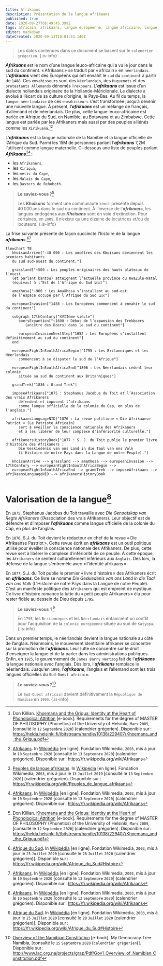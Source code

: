 ```yaml
---
title: Afrikaans
description: Présentation de la langue Afrikaans
published: true
date: 2020-09-27T06:49:45.399Z
tags: africain, afrikaans, langue européenne, langue africaine, langue leuco-africaine, langue euro-africaine, euro-africaine, euro-africain, leuco-africain, leuco-africaine, africaine, européenne, européen, stephanus, stephanus jacobus du toit, stephanus jacobus, du toit, jacobus
editor: markdown
dateCreated: 2020-09-13T10:01:53.140Z
---
```


> Les dates contenues dans ce document se basent sur le `calendrier grégorien`.
{.is-info}

***Afrikaans*** est le nom d’une langue leuco-africaine qui a vu le jour dans le sud du continent.
« Afrikaans » se traduit par « africain » en `néerlandais`. L’***afrikaans*** vient des Européens qui ont envahit le `sud` du `continent` à partir de `1488`. Ces `envahisseurs` sont des `Néerlandais`, des `Huguenots` et des `protestants Allemands` dénomés `Trekboers`.
L’***afrikaans*** est issue d’un dialecte hollandais originaire de la Hollande-Méridionale.  Le dialecte a évolué à l’écart de sa culture d’origine, le Pays-Bas. Au fil du temps, la `langue néerlandaise` de ces `envahisseurs` s’est transformée jusqu’à devenir une nouvelle langue. À présent, l’***afrikaans*** est un mélange de français, d’allemand et de néerlandais. De plus, cette langue leuco-africaine est parlée en Afrique du Sud, en Namibie, au Botswana et au Zimbabwe. Cette langue est parlée par les Afrikaners mais aussi par des peuples alliénés comme les `Xirikuana`.[^12][^15]

L’***afrikaans*** est la langue nationale de la Namibie et la langue officielle de l’Afrique du Sud. Parmi les 15M de personnes parlant l’***afrikaans*** 7,2M l’utilisent comme langue maternelle.
Ci-dessous une liste de peuples parlant ***Afrikaans***[^1][^15] :

- les `Afrikaners`,
- les `Xiriqua`,
- les `métis du Cape`,
- les `Malais du Cape`,
- les `Basters de Rehoboth`.

> **Le saviez-vous ?**[^12]
>
> Les ***Khoïsans*** forment une communauté `kémit` présente depuis 40 000 ans dans le sud du continent.
> À l’inverse de l’***afrikaans***, les langues endogènes aux ***Khoïsans*** sont en voie d’extinction. Pour certaines, en `2009`, il n’existe qu’une dizaine de locutrices et/ou de locuteurs.
{.is-info}

La frise suivante présente de façon succincte l’histoire de la langue ***afrikaans***.[^4][^15]

```mermaid
flowchart TB
   khoisanArrive["-40 000 : Les ancêtres des Khoïsans deviennent les premiers habitants
   du sud sud-ouest du continent."]
   
   grassland["~500 : Les peuples originaires des hauts plateaux de l’ouest
   (et parlant bantou) atteignent l’actuelle province du KwaZulu-Natal
   (équivaut à l’Est de l’Afrique du Sud 🇿🇦)"]
   
   amaXhosa["~900 : Les AmaXhosa s’installent au sud-est
   de l’espace occupé par l’Afrique du Sud 🇿🇦"]
   
   europeanInvasion["1488 : Les Européens commencent à envahir le sud du continent"]
   
   subgraph 17thCentury["XVIIème siècle"]
      boersExpantion["~1600 : Début de l’expansion des Trekboers
         (ancêtre des Boers) dans le sud du continent"]
      
      europeanInvasionNextStep["1652 : Les Européens s’installent définitivement au sud du continent"]
   end
   
   europeanFightInSouthAfricaBegin["1795 : Les Britanniques et les Néerlandais
      commencent à se disputer le sud de l’Afrique"]
   
   europeanFightInSouthAfricaEnd["1806 : Les Néerlandais cèdent leur colonie
      située au sud du continent aux Britanniques"]
   
   grandTrek["1836 : Grand Trek"]
   
   imposeAfrikaans["1875 : Stephanus Jacobus du Toit et l’Association des vrais Afrikaners
      défendent et imposent l’afrikaans
      comme langue officielle de la colonie du Cap, en plus de l’anglais."]
   
   afrikaansLanguageNID["1876 : La revue politique « Die Afrikaanse Patriot » (Le Patriote Africain)
      sert à éveiller la conscience nationale des Afrikaners
      et à les libérer de leur complexe d'infériorité culturelle."]
   
   afrikanersHistoryBook["1877 : S. J. du Toit publie le premier livre d'histoire des Afrikaners :
      Die Geskiedenis van ons Land in die Taal van ons Volk
      (L'Histoire de notre Pays dans la Langue de notre Peuple)."]
      
   khoisanArrive --> grassland --> amaXhosa --> europeanInvasion --> 17thCentury --> europeanFightInSouthAfricaBegin -->
   europeanFightInSouthAfricaEnd --> grandTrek --> imposeAfrikaans --> afrikaansLanguageNID --> afrikanersHistoryBook
   
```

# Valorisation de la langue[^15]

En `1875`, Stephanus Jacobus du Toit travaille avec *Die Genootskap van Regte Afrikaners* (l’Association des vrais Afrikaners). Leur objectif est de défendre et d’imposer l’***afrikaans*** comme langue officielle de la colonie du Cap, en plus de l’anglais.

En `1876`, S.J. du Toit devient le rédacteur en chef de la revue « Die Afrikaanse Pastriot ». Cette revue écrit en ***afrikaans*** est un outil politique utilisé pour éveiller la conscience nationale des Afrikaners. De plus, cette revue sert à libérer le complexe d’infériorité de ce peuple. À cette époque, les `Afrikaners` se sentent culturellement inférieurs aux `Anglais`. Dès lors, la défense de la langue s’entremèle avec « l’identité afrikaans ».

En `1877`, S.J. du Toit publie le premier « livre d’histoire » des Afrikaners écrit en ***afrikaans***. Ce livre se nomme *Die Geskiedenis van ons Land in die Taal van ons Volk* (L’Histoire de notre Pays dans la Langue de notre Peuple). C’est un manifeste politique des `Afrikaners` qui est empreint de mystique. Ce livre d’histoire romance la lutte du « petit peuple Afrikaners » élu pour rester fidèle au dessein de Dieu depuis `1795`.

> **Le saviez-vous  ?**[^4]
>
> En `1795`, les `Britanniques` et les `Néerlandais` entamment un conflit pour l’acquisition de la `colonie européenne` située au sud de `Katyopa`.
{.is-info}

Dans un premier temps, le néerlandais devient la langue nationale au côté de l’anglais. Néanmoins, le mouvement identitaire afrikaner se concentre sur la promotion de l'***afrikaans***. Leur lutte se concentre sur le droit d'enseigner la langue et de la parler dans les administrations publiques. Enfin, en `1925`, le gouvernement de `James Barry Hertzog` fait de l'***afrikaans*** la langue nationale avec l'anglais. Dès lors, l’***afrikaans*** remplace le néerlandais.
Jusqu'en `1990`, l'***afrikaans***, l’anglais et l’allemand sont les trois langues officielles du `Sud-Ouest africain`.

> ***Le saviez-vous ?***[^2]
>
> Le `Sud-Ouest africain` devient définitivement la `République de Namibie` en `1990`.
{.is-info}
      
[^1]: [Peuples de langue afrikaans](https://fr.wikipedia.org/wiki/Peuples_de_langue_afrikaans). In [Wikipédia](https://wikipedia.org) [en ligne]. Fondation Wikimedia, `2003`, mis à jour le `13` `Juillet` `2019` [consulté le `13` `Septembre` `2020`] (calendrier grégorien). Disponible sur : https://fr.wikipedia.org/wiki/Peuples_de_langue_afrikaans

[^2]: [Overview of the Namibian Constitution](http://www.lac.org.na/projects/grap/Pdf/Gov1_Overview_of_Namibian_Constitution.pdf) [e-book]. My Democracy Tree Namibia, [consulté le `15` `Septembre` `2020` (`calendrier grégorien`)]. Disponible sur : http://www.lac.org.na/projects/grap/Pdf/Gov1_Overview_of_Namibian_Constitution.pdf

[^4]: [Afrique du Sud](https://fr.wikipedia.org/wiki/Afrique_du_Sud#Histoire). In [Wikipédia](https://wikipedia.org) [en ligne]. Fondation Wikimedia, `2003`, mis à jour le `25` `Juillet` `2020` [consulté le `28` `Juillet` `2020` (calendrier grégorien)]. Disponible sur : https://fr.wikipedia.org/wiki/Afrique_du_Sud#Histoire

[^12]: Don Killian. [Khoemana and the Griqua: Identity at the Heart of Phonological Attrition](https://helda.helsinki.fi//bitstream/handle/10138/229407/Khoemana_and_the_Griqua.pdf) [e-book]. Requirements for the degree of MASTER OF PHILOSOPHY (Phonetics) of the University of Helsinki, `Mars` `2009`, [consulté le `12` `Septembre` `2020`] (calendrier grégorien). Disponible sur : https://helda.helsinki.fi//bitstream/handle/10138/229407/Khoemana_and_the_Griqua.pdf

[^15]: [Afrikaans](https://fr.wikipedia.org/wiki/Afrikaans). In [Wikipédia](https://wikipedia.org) [en ligne]. Fondation Wikimedia, `2003`, mis à jour le `10` `Septembre` `2020` [consulté le `13` `Septembre` `2020`] (calendrier grégorien). Disponible sur : https://fr.wikipedia.org/wiki/Afrikaans
